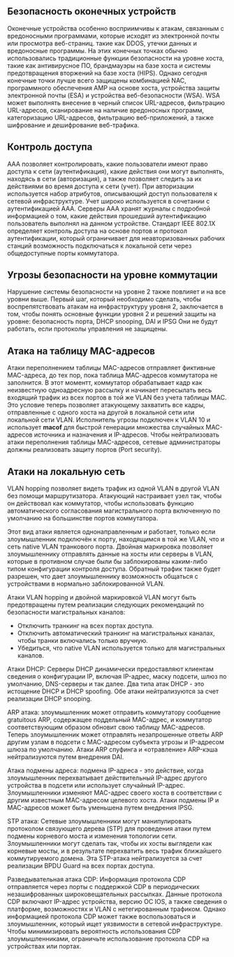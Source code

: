 <!-- 10.6.1 -->

## Безопасность оконечных устройств

Оконечные устройства особенно восприимчивы к атакам, связанным с вредоносными программами, которые исходят из электронной почты или просмотра веб-страниц. такие как DDOS, утечки данных и вредоносные программы. На этих конечных точках обычно использовались традиционные функции безопасности на уровне хоста, такие как антивирусное ПО, брандмауэры на базе хоста и системы предотвращения вторжений на базе хоста (HIPS). Однако сегодня конечные точки лучше всего защищены комбинацией NAC, программного обеспечения AMP на основе хоста, устройства защиты электронной почты (ESA) и устройства веб-безопасности (WSA). WSA может выполнять внесение в черный список URL-адресов, фильтрацию URL-адресов, сканирование на наличие вредоносных программ, категоризацию URL-адресов, фильтрацию веб-приложений, а также шифрование и дешифрование веб-трафика.

## Контроль доступа

ААА позволяет контролировать, какие пользователи имеют право доступа к сети (аутентификация), какие действия они могут выполнять, находясь в сети (авторизация), а также позволяет следить за их действиями во время доступа к сети (учет). При авторизации используется набор атрибутов, описывающий доступ пользователя к сетевой инфраструктуре. Учет широко используется в сочетании с аутентификацией AAA. Серверы AAA хранят журналы с подробной информацией о том, какие действия прошедший аутентификацию пользователь выполнял на данном устройстве. Стандарт IEEE 802.1X определяет контроль доступа на основе портов и протокол аутентификации, который ограничивает для неавторизованных рабочих станций возможность подключаться к локальной сети через общедоступные порты коммутатора.

## Угрозы безопасности на уровне коммутации

Нарушение системы безопасности на уровне 2 также повлияет и на все уровни выше. Первый шаг, который необходимо сделать, чтобы воспрепятствовать атакам на инфраструктуру уровня 2, заключается в том, чтобы понять основные функции уровня 2 и решений защиты на уровне: безопасность порта, DHCP snooping, DAI и IPSG Они не будут работать, если протоколы управления не защищены.

## Атака на таблицу MAC-адресов

Атаки переполнением таблицы MAC-адресов отправляет фиктивные MAC-адреса, до тех пор, пока таблица МАС-адресов коммутатора не заполнится. В этот моментт, коммутатор обрабатывает кадр как неизвестную одноадресную рассылку и начинает пересылать весь входящий трафик из всех портов в той же VLAN без учета таблицы MAC. Это условие теперь позволяет атакующему захватить все кадры, отправленные с одного хоста на другой в локальной сети или локальной сети VLAN. Исполнитель угрозы подключен к VLAN 10 и использует **macof** для быстрой генерации множества случайных MAC-адресов источника и назначения и IP-адресов. Чтобы нейтрализовать атаки переполнения таблицы MAC-адресов, сетевые администраторы должны реализовать защиту портов (Port security).

## Атаки на локальную сеть

VLAN hopping позволяет видеть трафик из одной VLAN в другой VLAN без помощи маршрутизатора. Атакующий настраивает узел так, чтобы он действовал как коммутатор, чтобы использовать функцию автоматического согласования магистрального порта включенную по умолчанию на большинстве портов коммутатора.

Этот вид атаки является однонаправленным и работает, только если злоумышленник подключён к порту, находящимся в той же VLAN, что и сеть native VLAN транкового порта. Двойная маркировка позволяет злоумышленнику отправлять данные на хосты или серверы в VLAN, которые в противном случае были бы заблокированы каким-либо типом конфигурации контроля доступа. Обратный трафик также будет разрешен, что дает злоумышленнику возможность общаться с устройствами в нормально заблокированной VLAN.

Атаки VLAN hopping и двойной маркировкой VLAN могут быть предотвращены путем реализации следующих рекомендаций по безопасности магистральных каналов:

* Отключить транкинг на всех портах доступа.
* Отключить автоматический транкинг на магистральных каналах, чтобы транки включались только вручную.
* Убедиться, что native VLAN используется только для магистральных каналов.

Атаки DHCP: Серверы DHCP динамически предоставляют клиентам сведения о конфигурации IP, включая IP-адрес, маску подсети, шлюз по умолчанию, DNS-серверы и так далее. Два типа атак DHCP - это истощение DHCP и DHCP spoofing. Обе атаки нейтрализуются за счет реализации DHCP snooping.

ARP атака: злоумышленник может отправить коммутатору сообщение gratuitous ARP, содержащее поддельный MAC-адрес, и коммутатор соответствующим образом обновит свою таблицу MAC-адресов. Теперь злоумышленник может отправлять незапрошенные ответы ARP другим узлам в подсети с MAC-адресом субъекта угрозы и IP-адресом шлюза по умолчанию. Атаки ARP спуфинга и «отравление» ARP-кэша нейтрализуются путем внедрения DAI.

Атака подмены адреса: подмена IP-адреса - это действие, когда злоумышленник перехватывает действительный IP-адрес другого устройства в подсети или использует случайный IP-адрес. Злоумышленники изменяют MAC-адрес своего хоста в соответствии с другим известным MAC-адресом целевого хоста. Атаки подмены IP и MAC-адресов может быть уменьшена путем внедрения IPSG.

STP атака: Сетевые злоумышленники могут манипулировать протоколом связующего дерева (STP) для проведения атаки путем подмены корневого моста и изменения топологии сети. Злоумышленники могут сделать так, чтобы их хосты выглядели как корневые мосты, и в результате перехватить весь трафик ближайшего коммутируемого домена. Эта STP-атака нейтрализуется за счет реализации BPDU Guard на всех портах доступа.

Разведывательная атака CDP: Информация протокола CDP отправляется через порты с поддержкой CDP в периодических незашифрованных широковещательных рассылках. Данные протокола CDP включают IP-адрес устройства, версию ОС IOS, а также сведения о платформе, возможностях и VLAN с нетегированным трафиком. Однако информацией протокола CDP может также воспользоваться и злоумышленник, который ищет уязвимости в сетевой инфраструктуре. Чтобы минимизировать вероятность использования CDP злоумышленниками, ограничьте использование протокола CDP на устройствах или портах.

<!-- 10.6.2 -->
<!-- quiz -->